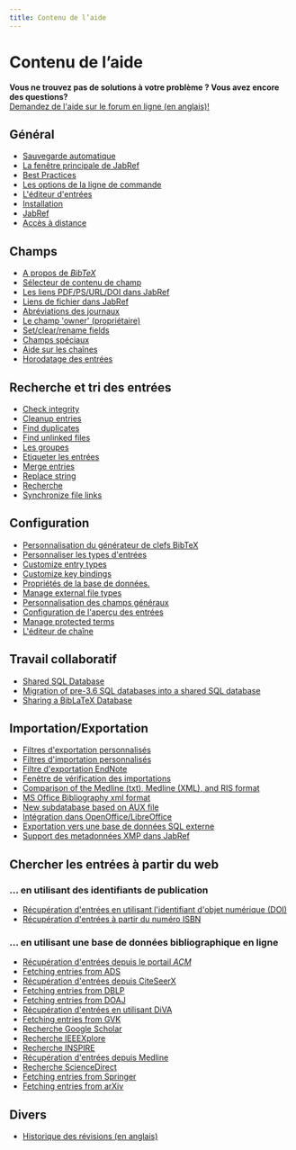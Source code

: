 ```yaml
---
title: Contenu de l’aide
---
```


# Contenu de l’aide

<div class="panel panel-info">
  <div class="panel-heading">
    <strong>Vous ne trouvez pas de solutions à votre problème ? Vous avez encore des questions?</strong>
  </div>
  <div class="panel-body">
    <a class="btn btn-default" role="button" href="http://discourse.jabref.org">Demandez de l'aide sur le forum en ligne (en anglais)!</a>
  </div>
</div>


## Général
- [Sauvegarde automatique](/fr/Autosave)
- [La fenêtre principale de JabRef](/fr/BaseFrame)
- [Best Practices](/fr/BestPractices)
- [Les options de la ligne de commande](/fr/CommandLine)
- [L'éditeur d'entrées](/fr/EntryEditor)
- [Installation](/fr/Installation)
- [JabRef](/fr/JabRef)
- [Accès à distance](/fr/Remote)


## Champs
- [A propos de *BibTeX*](/fr/Bibtex)
- [Sélecteur de contenu de champ](/fr/ContentSelector)
- [Les liens PDF/PS/URL/DOI dans JabRef](/fr/ExternalFiles)
- [Liens de fichier dans JabRef](/fr/FileLinks)
- [Abréviations des journaux](/fr/JournalAbbreviations)
- [Le champ 'owner' (propriétaire)](/fr/Owner)
- [Set/clear/rename fields](/fr/SetClearRenameFields)
- [Champs spéciaux](/fr/SpecialFields)
- [Aide sur les chaînes](/fr/Strings)
- [Horodatage des entrées](/fr/TimeStamp)


## Recherche et tri des entrées
- [Check integrity](/fr/CheckIntegrity)
- [Cleanup entries](/fr/CleanupEntries)
- [Find duplicates](/fr/FindDuplicates)
- [Find unlinked files](/fr/FindUnlinkedFiles)
- [Les groupes](/fr/Groups)
- [Etiqueter les entrées](/fr/Marking)
- [Merge entries](/fr/MergeEntries)
- [Replace string](/fr/ReplaceString)
- [Recherche](/fr/Search)
- [Synchronize file links](/fr/SynchroFileLinks)


## Configuration
- [Personnalisation du générateur de clefs BibTeX](/fr/BibtexKeyPatterns)
- [Personnaliser les types d'entrées](/fr/CustomEntries)
- [Customize entry types](/fr/CustomEntryTypes)
- [Customize key bindings](/fr/CustomKeyBindings)
- [Propriétés de la base de données.](/fr/DatabaseProperties)
- [Manage external file types](/fr/ExternalFileTypes)
- [Personnalisation des champs généraux](/fr/GeneralFields)
- [Configuration de l'aperçu des entrées](/fr/Preview)
- [Manage protected terms](/fr/ProtectedTerms)
- [L'éditeur de chaîne](/fr/StringEditor)


## Travail collaboratif
- [Shared SQL Database](/fr/SQLDatabase)
- [Migration of pre-3.6 SQL databases into a shared SQL database](/fr/SQLDatabaseMigration)
- [Sharing a BibLaTeX Database](/fr/SharedBibFile)


## Importation/Exportation
- [Filtres d'exportation personnalisés](/fr/CustomExports)
- [Filtres d'importation personnalisés](/fr/CustomImports)
- [Filtre d'exportation EndNote](/fr/EndNoteFilters)
- [Fenêtre de vérification des importations](/fr/ImportInspectionDialog)
- [Comparison of the Medline (txt), Medline (XML), and RIS format](/fr/MedlineRIS)
- [MS Office Bibliography xml format](/fr/MsOfficeBibFieldMapping)
- [New subdatabase based on AUX file](/fr/NewBasedOnAux)
- [Intégration dans OpenOffice/LibreOffice](/fr/OpenOfficeIntegration)
- [Exportation vers une base de données SQL externe](/fr/SQLExport)
- [Support des metadonnées XMP dans JabRef](/fr/XMP)


## Chercher les entrées à partir du web


### ... en utilisant des identifiants de publication
- [Récupération d'entrées en utilisant l'identifiant d'objet numérique (DOI)](/fr/DOItoBibTeX)
- [Récupération d'entrées à partir du numéro ISBN](/fr/ISBNtoBibTeX)


### ... en utilisant une base de données bibliographique en ligne
- [Récupération d'entrées depuis le portail *ACM*](/fr/ACMPortal)
- [Fetching entries from ADS](/fr/ADS)
- [Récupération d'entrées depuis CiteSeerX](/fr/CiteSeer)
- [Fetching entries from DBLP](/fr/DBLP)
- [Fetching entries from DOAJ](/fr/DOAJ)
- [Récupération d'entrées en utilisant DiVA](/fr/DiVAtoBibTeX)
- [Fetching entries from GVK](/fr/GVK)
- [Recherche Google Scholar](/fr/GoogleScholar)
- [Recherche IEEEXplore](/fr/IEEEXplore)
- [Recherche INSPIRE](/fr/INSPIRE)
- [Récupération d'entrées depuis Medline](/fr/Medline)
- [Recherche ScienceDirect](/fr/ScienceDirect)
- [Fetching entries from Springer](/fr/Springer)
- [Fetching entries from arXiv](/fr/arXiv)



## Divers
- [Historique des révisions (en anglais)](/fr/RevisionHistory)


